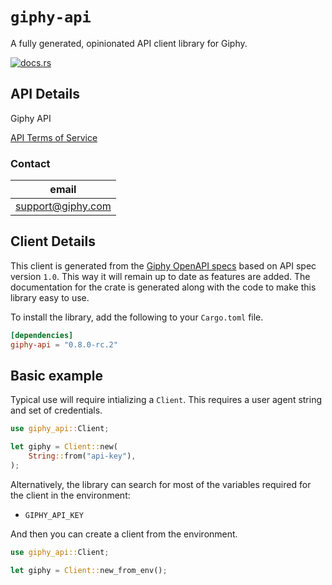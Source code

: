 # `giphy-api`

A fully generated, opinionated API client library for Giphy.


[![docs.rs](https://docs.rs/giphy-api/badge.svg)](https://docs.rs/giphy-api)

## API Details

Giphy API

[API Terms of Service](https://developers.giphy.com/)

### Contact


| email |
|----|
| support@giphy.com |



## Client Details

This client is generated from the [Giphy OpenAPI
specs](https://github.com/APIs-guru/openapi-directory/tree/main/APIs/giphy.com) based on API spec version `1.0`. This way it will remain
up to date as features are added. The documentation for the crate is generated
along with the code to make this library easy to use.


To install the library, add the following to your `Cargo.toml` file.

```toml
[dependencies]
giphy-api = "0.8.0-rc.2"
```

## Basic example

Typical use will require intializing a `Client`. This requires
a user agent string and set of credentials.

```rust
use giphy_api::Client;

let giphy = Client::new(
    String::from("api-key"),
);
```

Alternatively, the library can search for most of the variables required for
the client in the environment:

- `GIPHY_API_KEY`

And then you can create a client from the environment.

```rust
use giphy_api::Client;

let giphy = Client::new_from_env();
```
